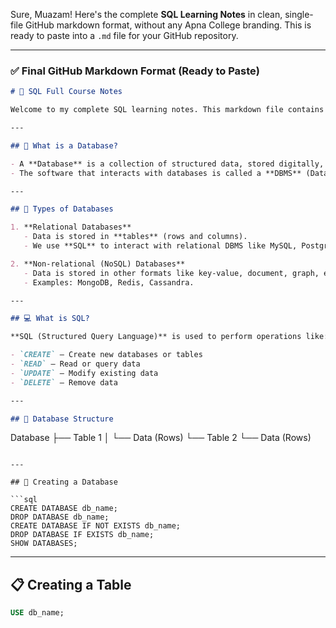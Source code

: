 Sure, Muazam! Here's the complete **SQL Learning Notes** in clean, single-file GitHub markdown format, without any Apna College branding. This is ready to paste into a `.md` file for your GitHub repository.

---

### ✅ Final GitHub Markdown Format (Ready to Paste)

```markdown
# 🧠 SQL Full Course Notes

Welcome to my complete SQL learning notes. This markdown file contains all concepts, commands, syntax, and examples to help revise SQL quickly and efficiently.

---

## 📂 What is a Database?

- A **Database** is a collection of structured data, stored digitally, that can be easily accessed, managed, and updated.
- The software that interacts with databases is called a **DBMS** (Database Management System).

---

## 📑 Types of Databases

1. **Relational Databases**
   - Data is stored in **tables** (rows and columns).
   - We use **SQL** to interact with relational DBMS like MySQL, PostgreSQL, etc.

2. **Non-relational (NoSQL) Databases**
   - Data is stored in other formats like key-value, document, graph, etc.
   - Examples: MongoDB, Redis, Cassandra.

---

## 💻 What is SQL?

**SQL (Structured Query Language)** is used to perform operations like:

- `CREATE` — Create new databases or tables
- `READ` — Read or query data
- `UPDATE` — Modify existing data
- `DELETE` — Remove data

---

## 🧱 Database Structure

```

Database
├── Table 1
│    └── Data (Rows)
└── Table 2
└── Data (Rows)

````

---

## 🧾 Creating a Database

```sql
CREATE DATABASE db_name;
DROP DATABASE db_name;
CREATE DATABASE IF NOT EXISTS db_name;
DROP DATABASE IF EXISTS db_name;
SHOW DATABASES;
````

---

## 📋 Creating a Table

```sql
USE db_name;
